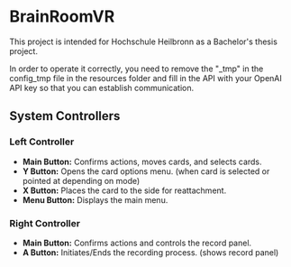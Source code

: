 
# BrainRoomVR

This project is intended for Hochschule Heilbronn as a Bachelor's thesis project.


In order to operate it correctly, you need to remove the "_tmp" in the config_tmp file in the resources folder and fill in the API with your OpenAI API key so that you can establish communication.

## System Controllers

### Left Controller
- **Main Button:** Confirms actions, moves cards, and selects cards.
- **Y Button:** Opens the card options menu. (when card is selected or pointed at depending on mode)
- **X Button:** Places the card to the side for reattachment.
- **Menu Button:** Displays the main menu.

### Right Controller
- **Main Button:** Confirms actions and controls the record panel.
- **A Button:** Initiates/Ends the recording process. (shows record panel)
